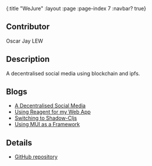 {:title "WeJure"
 :layout :page
 :page-index 7
 :navbar? true}

## Contributor
Oscar Jay LEW

## Description
A decentralised social media using blockchain and ipfs.

## Blogs
- [A Decentralised Social Media](/posts-output/2022-01-06-Blog-Post-Oscar-Jay-LEW/2022-01-06-Blog-Post-Oscar-Jay-LEW)
- [Using Reagent for my Web App](/posts-output/2022-01-20-Blog-Post-Oscar-Jay-LEW/2022-01-20-Blog-Post-Oscar-Jay-LEW)
- [Switching to Shadow-Cljs](/posts-output/2022-02-03-Blog-Post-Oscar-Jay-LEW/2022-02-03-Blog-Post-Oscar-Jay-LEW)
- [Using MUI as a Framework](/posts-output/2022-02-17-Blog-Post-Oscar-Jay-LEW/2022-02-17-Blog-Post-Oscar-Jay-LEW)

## Details
- [GitHub repository](https://github.com/clojure-finance/HKU-TDLEG-WeJure)